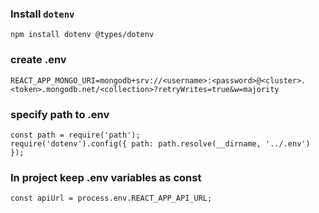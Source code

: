 ### Install `dotenv`
```
npm install dotenv @types/dotenv
```

### create .env
```
REACT_APP_MONGO_URI=mongodb+srv://<username>:<password>@<cluster>.<token>.mongodb.net/<collection>?retryWrites=true&w=majority
```

### specify path to .env
```
const path = require('path');
require('dotenv').config({ path: path.resolve(__dirname, '../.env') });
```

### In project keep .env variables as const
```
const apiUrl = process.env.REACT_APP_API_URL;
```
